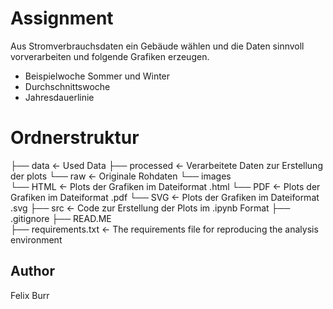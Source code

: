 # Assignment 
Aus Stromverbrauchsdaten ein Gebäude wählen und die Daten sinnvoll vorverarbeiten und folgende Grafiken erzeugen.
- Beispielwoche Sommer und Winter
- Durchschnittswoche
- Jahresdauerlinie

# Ordnerstruktur
├── data                <-  Used Data
    ├── processed       <-  Verarbeitete Daten zur Erstellung der plots
    └── raw             <-  Originale Rohdaten
└── images              
    └── HTML            <-  Plots der Grafiken im Dateiformat .html
    └── PDF             <-  Plots der Grafiken im Dateiformat .pdf
    └── SVG             <-  Plots der Grafiken im Dateiformat .svg
├── src                 <-  Code zur Erstellung der Plots im .ipynb Format 
├── .gitignore
├── READ.ME    
├── requirements.txt    <- The requirements file for reproducing the analysis environment

## Author 
Felix Burr